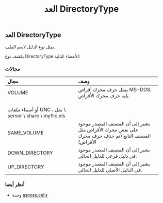﻿---
title: العد DirectoryType
second_title: Aspose.Cells for Python via .NET API المراجع
description:
type: docs
weight: 1960
url: /ar/python-net/aspose.cells/directorytype/
is_root: false
---
##  العد DirectoryType
يمثل نوع الدليل لاسم الملف.



يكشف نوع DirectoryType الأعضاء التالية:

###  مجالات
| مجال| وصف|
| :- | :- |
| VOLUME | يمثل حرف محرك أقراص MS-DOS. يليه حرف محرك الأقراص.<br/> أو أسماء ملفات UNC ، مثل \\ server \ share \ myfile.xls|
| SAME_VOLUME | يشير إلى أن المصنف المصدر موجود على نفس محرك الأقراص مثل المصنف التابع (تم حذف حرف محرك الأقراص)|
| DOWN_DIRECTORY | يشير إلى أن المصنف المصدر موجود في دليل فرعي للدليل الحالي.|
| UP_DIRECTORY | يشير إلى أن المصنف المصدر موجود في الدليل الأصلي للدليل الحالي.|



###  أنظر أيضا
* وحدة [aspose.cells](..)
